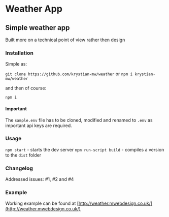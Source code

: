 # Weather App

## Simple weather app

Built more on a technical point of view rather then design

### Installation

Simple as:

`git clone https://github.com/krystian-mw/weather`
or
`npm i krystian-mw/weather`

and then of course:

`npm i`

#### Important

The `sample.env` file has to be cloned, modified and renamed to `.env` as important api keys are required.

### Usage

`npm start` - starts the dev server
`npm run-script build` - compiles a version to the `dist` folder

### Changelog

Addressed issues: #1, #2 and #4

### Example
Working example can be found at [http://weather.mwebdesign.co.uk/](http://weather.mwebdesign.co.uk/)
